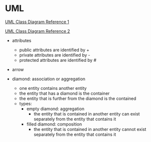 # UML

[UML Class Diagram Reference 1](https://www.visual-paradigm.com/guide/uml-unified-modeling-language/uml-class-diagram-tutorial/)

[UML Class Diagram Reference 2](https://learn.microsoft.com/en-us/previous-versions/visualstudio/visual-studio-2015/modeling/uml-class-diagrams-reference?view=vs-2015)

- attributes
  - public attributes are identified by +
  - private attributes are identified by -
  - protected attributes are identified by #

- arrow
- diamond: association or aggregation
  - one entity contains another entity
  - the entity that has a diamond is the container
  - the entity that is further from the diamond is the contained
  - types:
    - empty diamond: aggregation
      - the entity that is contained in another entity can exist separately from the entity that contains it
    - filled diamond: composition
      - the entity that is contained in another entity cannot exist separately from the entity that contains it

